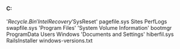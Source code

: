
#### C: 

'$Recycle.Bin'
Intel
Recovery
'$SysReset'
pagefile.sys
Sites
PerfLogs
swapfile.sys
'Program Files'
'System Volume Information'
bootmgr
ProgramData
Users
Windows
'Documents and Settings'
hiberfil.sys
RailsInstaller
windows-versions.txt





